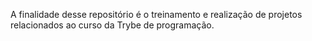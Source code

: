 A finalidade desse repositório é o treinamento e realização de projetos relacionados ao curso da Trybe de programação.
